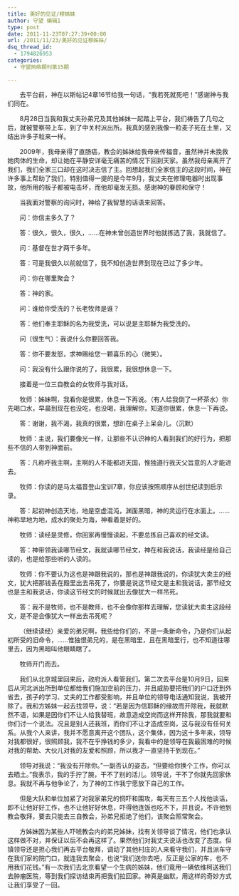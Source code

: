 ```yaml
---
title: 美好的见证/穆姊妹
author: 守望 编辑1
type: post
date: 2011-11-23T07:27:39+00:00
url: /2011/11/23/美好的见证穆姊妹/
dsq_thread_id:
  - 1794826953
categories:
  - 守望网络期刊第15期

---
```

<p style="text-align: left;" align="center">
         去平台前，神在以斯帖记4章16节给我一句话，“我若死就死吧！”感谢神与我们同在。
</p>

       8月28日当我和我丈夫孙弟兄及其他姊妹一起踏上平台，我们祷告了几句之后，就被警察带上车，到了中关村派出所。我真的感到我像一粒麦子死在土里，又结出许多子粒来一样。<!--more-->

       2009年，我母亲得了直肠癌，教会的姊妹给我母亲传福音，虽然神并未挽救她肉体的生命，却让她在平静安详毫无痛苦的情况下回到天家。虽然我母亲离开了我们，我们全家三口却在这时决志信了主。回想起我们全家信主的这段时间，神在许多事上帮助了我们，特别值得一提的是今年9月，我丈夫在修理电器时出现事故，他所用的板子都被电击坏，而他却毫发无损。感谢神的眷顾和保守！

       当我面对警察的询问时，神给了我智慧的话语来回答。

       问：你信主多久了？

       答：很久，很久，很久，……在神未曾创造世界时他就拣选了我，我就信了。

       问：基督在世才两千多年。

       答：可是我很久以前就信了，我不知创造世界到现在已过了多少年。

       问：你在哪里聚会？

       答：神的家。

       问：谁给你受洗的？长老牧师是谁？

       答：他们奉主耶稣的名为我受洗，可以说是主耶稣为我受洗的。

       问（很生气）：我说什么你要回答我。

       答：你不要发怒，求神赐给您一颗喜乐的心（微笑）。

       问：我没有什么跟你说的了，我很累，我很想休息一下。

       接着是一位三自教会的女牧师与我对话。

       牧师：姊妹啊，我看你是很累，休息一下再说。（有人给我倒了一杯茶水）你先喝口水，早晨到现在也没吃，也没喝，我理解你，知道你很累，休息一下再说。

       答：谢谢，我不渴，我真的很累，想趴在桌子上呆会儿。（沉默）

       牧师：主说，我们要像光一样，让那些不认识神的人看到我们的好行为，把那些不信的人带到神面前。

       答：凡称呼我主啊，主啊的人不能都进天国，惟独遵行我天父旨意的人才能进去。

       牧师：你读的是马太福音登山宝训7章，你应该按照顺序从创世纪读到启示录。

       答：起初神创造天地，地是空虚混沌，渊面黑暗，神的灵运行在水面上。……神称旱地为地，成水的聚处为海，神看着是好的。

       牧师：读经是灵修，你回家再慢慢读起，不要总拣自己喜欢的经文读。

       答：神带领我读哪节经文，我就读哪节经文，神在和我说话，我读经是给自己读的，也是给那些听的人读的。

       牧师：你不要认为这也是神跟我说的，那也是神跟我说的，你读犹大卖主的经文，犹大把那钱丢在殿里出去吊死了，你要是说这节经文是主和我说话，那节经文也是主和我说话，你读这节经文的时候就出去像犹大一样吊死。

       答：我不是牧师，也不是教师，也不会像你那样去理解，您读犹大卖主这段经文，是不是会像犹大一样出去吊死呢？

       （继续读经）亲爱的弟兄啊，我些给你们的，不是一条新命令，乃是你们从起初所受的旧命令，……惟独恨弟兄的，是在黑暗里，且在黑暗里行，也不知道往哪里去，因为黑暗叫他眼睛瞎了。

       牧师开门而去。

       我们从北京城里回来后，政府派人看管我们。第二次去平台是10月9日，回来后从河北派出所到单位都给我们施加空前的压力，并且威胁要把我们的户口迁到外省去，孩子的学习、丈夫的工作都受影响，并且单位的领导电话通知我说，我被开除了。我和方姊妹一起去找领导，说：“若是因为信耶稣的缘故而开除我，我就默然不语，如果是因你们不让人给我替班，故意造成空岗而这样开除我，那我就要和你们讨一个说法。况且是别人还我班，而你们不让才造成空岗，这与我没有任何关系。从我个人来讲，我并不愿意离开这个团队，这个集体，因为这十多年来，领导对我都很好，很照顾我，我不在乎挣钱的多少，我看中的是领导在我最困难的时候对我的帮助、大伙儿对我的友爱和照顾，所以我才一直坚持干到现在。”

       领导对我说：“我没有开除你。”一副否认的姿态，“但要给你换个工作，你可以去晒土。”我表示，我的手拧了腕，干不了别的活儿。领导说，干不了你就先回家休息。我就不再与他争论了，为了神的工作我宁愿放下自己的工作。

       但是大队和单位加紧了对我家弟兄的恫吓和围攻，每天有三五个人找他谈话，即不让他好好工作，也不让他好好休息，吓得他连饭也吃不下，并且说，不许他到教会敬拜，要去只能去三自教会，孙弟兄拒绝了他们，该聚会照常聚会。

       方姊妹因为某些人吓唬教会内的弟兄姊妹，找有关领导谈了情况，他们也承认这样做不对，并保证以后不会再这样了。果然他们对我丈夫说话也改变了态度。但镇领导还是担心我们再去平台敬拜，调动了其他村庄的人来看守我们，并且派车守在我们家的院门口，就连我去聚会，也说“我们送你去吧，反正是公家的车，也不用我们花钱。”有一次我们去北京看望一个生病的姊妹，他们竟用一辆依维柯送我们去肿瘤医院，等到我们探访结束再把我们拉回家。神真是幽默，用这样的奇妙方式让我们享受了一回。
